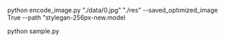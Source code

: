 python encode_image.py "./data/0.jpg" "./res" --saved_optimized_image True --path "stylegan-256px-new.model

python sample.py
